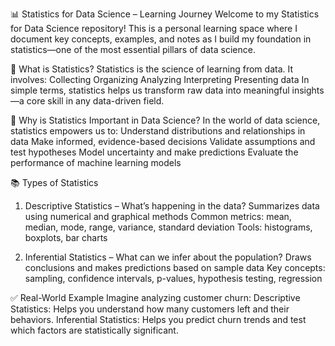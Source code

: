 📊 Statistics for Data Science – Learning Journey
Welcome to my Statistics for Data Science repository! This is a personal learning space where I document key concepts, examples, and notes as I build my foundation in statistics—one of the most essential pillars of data science.

📌 What is Statistics?
Statistics is the science of learning from data. It involves:
Collecting
Organizing
Analyzing
Interpreting
Presenting data
In simple terms, statistics helps us transform raw data into meaningful insights—a core skill in any data-driven field.

🎯 Why is Statistics Important in Data Science?
In the world of data science, statistics empowers us to:
Understand distributions and relationships in data
Make informed, evidence-based decisions
Validate assumptions and test hypotheses
Model uncertainty and make predictions
Evaluate the performance of machine learning models

📚 Types of Statistics
1. Descriptive Statistics – What’s happening in the data?
Summarizes data using numerical and graphical methods
Common metrics: mean, median, mode, range, variance, standard deviation
Tools: histograms, boxplots, bar charts

2. Inferential Statistics – What can we infer about the population?
Draws conclusions and makes predictions based on sample data
Key concepts: sampling, confidence intervals, p-values, hypothesis testing, regression

✅ Real-World Example
Imagine analyzing customer churn:
Descriptive Statistics: Helps you understand how many customers left and their behaviors.
Inferential Statistics: Helps you predict churn trends and test which factors are statistically significant.
